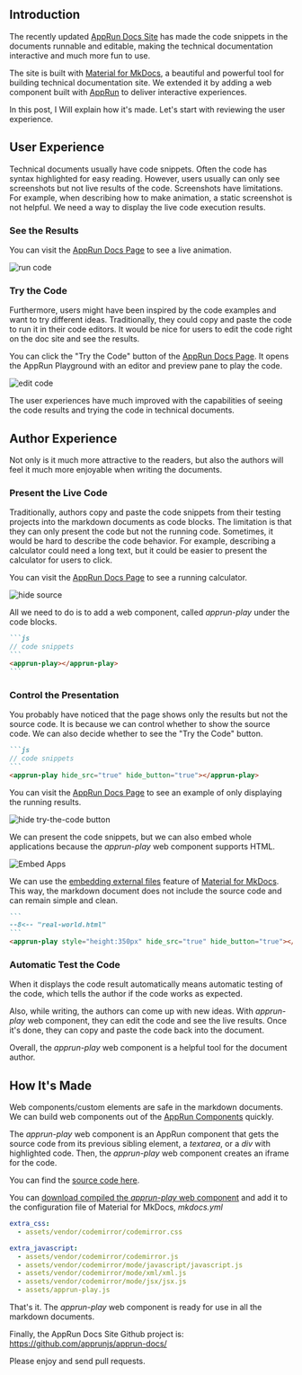 ## Introduction

The recently updated [AppRun Docs Site](https://apprun.js.org/docs) has made the code snippets in the documents runnable and editable, making the technical documentation interactive and much more fun to use.

The site is built with [Material for MkDocs](https://squidfunk.github.io/mkdocs-material/), a beautiful and powerful tool for building technical documentation site. We extended it by adding a web component built with [AppRun](https://apprun.js.org) to deliver interactive experiences.

In this post, I Will explain how it's made. Let's start with reviewing the user experience.

## User Experience

Technical documents usually have code snippets. Often the code has syntax highlighted for easy reading. However, users usually can only see screenshots but not live results of the code. Screenshots have limitations. For example, when describing how to make animation, a static screenshot is not helpful. We need a way to display the live code execution results.

### See the Results

You can visit the [AppRun Docs Page](https://apprun.js.org/docs/directive/#custom-directive) to see a live animation.

![run code](https://dev-to-uploads.s3.amazonaws.com/uploads/articles/1da6f59c33jatqyo0imc.png)

### Try the Code

Furthermore, users might have been inspired by the code examples and want to try different ideas. Traditionally, they could copy and paste the code to run it in their code editors. It would be nice for users to edit the code right on the doc site and see the results.

You can click the "Try the Code" button of the [AppRun Docs Page](https://apprun.js.org/docs/directive/#custom-directive). It opens the AppRun Playground with an editor and preview pane to play the code.


![edit code](https://dev-to-uploads.s3.amazonaws.com/uploads/articles/y0dc7t2lw0txqab2vus7.png)

The user experiences have much improved with the capabilities of seeing the code results and trying the code in technical documents.


## Author Experience

Not only is it much more attractive to the readers, but also the authors will feel it much more enjoyable when writing the documents.

### Present the Live Code

Traditionally, authors copy and paste the code snippets from their testing projects into the markdown documents as code blocks. The limitation is that they can only present the code but not the running code. Sometimes, it would be hard to describe the code behavior. For example, describing a calculator could need a long text, but it could be easier to present the calculator for users to click.

You can visit the [AppRun Docs Page](https://apprun.js.org/docs/architecture-ideas/state-machine/#model-a-calculator) to see a running calculator.

![hide source](https://dev-to-uploads.s3.amazonaws.com/uploads/articles/yx244b2z9vkjooyl1f7i.png)

All we need to do is to add a web component, called _apprun-play_ under the code blocks.


```` markdown
```js
// code snippets
```
<apprun-play></apprun-play>
```
````

### Control the Presentation

You probably have noticed that the page shows only the results but not the source code. It is because we can control whether to show the source code. We can also decide whether to see the "Try the Code" button.

```` markdown
```js
// code snippets
```
<apprun-play hide_src="true" hide_button="true"></apprun-play>
````

You can visit the [AppRun Docs Page](https://apprun.js.org/docs/architecture/#ceremony-vs-essence) to see an example of only displaying the running results.

![hide try-the-code button](https://dev-to-uploads.s3.amazonaws.com/uploads/articles/ldvvrmu1juty4jt7ezvo.png)


We can present the code snippets, but we can also embed whole applications because the _apprun-play_ web component supports HTML.

![Embed Apps](https://dev-to-uploads.s3.amazonaws.com/uploads/articles/nfwlatbkx39bpijwihhl.png)

We can use the [embedding external files](https://squidfunk.github.io/mkdocs-material/reference/code-blocks/#embedding-external-files) feature of [Material for MkDocs](https://squidfunk.github.io/mkdocs-material/). This way, the markdown document does not include the source code and can remain simple and clean.

```` markdown
```
--8<--​ "real-world.html"
```
<apprun-play style="height:350px" hide_src="true" hide_button="true"></apprun-play>
````

### Automatic Test the Code

When it displays the code result automatically means automatic testing of the code, which tells the author if the code works as expected.

Also, while writing, the authors can come up with new ideas. With _apprun-play_ web component, they can edit the code and see the live results. Once it's done, they can copy and paste the code back into the document.

Overall, the _apprun-play_ web component is a helpful tool for the document author.

## How It's Made

Web components/custom elements are safe in the markdown documents. We can build web components out of the [AppRun Components](https://apprun.js.org/docs/component/) quickly.

The _apprun-play_ web component is an AppRun component that gets the source code from its previous sibling element, a _textarea_, or a _div_ with highlighted code. Then, the _apprun-play_ web component creates an iframe for the code.

You can find the [source code here](https://github.com/yysun/apprun/blob/master/src/apprun-play.tsx).

You can [download compiled the _apprun-play_ web component](https://raw.githubusercontent.com/yysun/apprun/master/dist/apprun-play.js) and add it to the configuration file of Material for MkDocs, _mkdocs.yml_

```yml
extra_css:
  - assets/vendor/codemirror/codemirror.css

extra_javascript:
  - assets/vendor/codemirror/codemirror.js
  - assets/vendor/codemirror/mode/javascript/javascript.js
  - assets/vendor/codemirror/mode/xml/xml.js
  - assets/vendor/codemirror/mode/jsx/jsx.js
  - assets/apprun-play.js
```

That's it. The _apprun-play_ web component is ready for use in all the markdown documents.

Finally, the AppRun Docs Site Github project is: https://github.com/apprunjs/apprun-docs/

Please enjoy and send pull requests.
